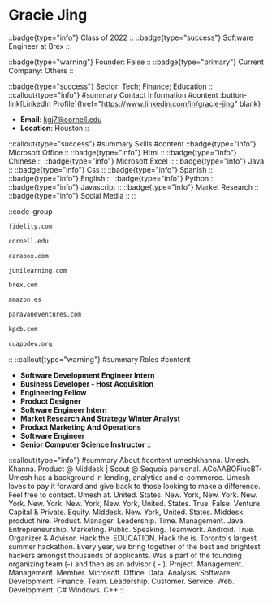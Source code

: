 # Gracie Jing
::badge{type="info"}
Class of 2022
::
::badge{type="success"}
Software Engineer at Brex
::

::badge{type="warning"}
Founder: False
::
::badge{type="primary"}
Current Company: Others
::

::badge{type="success"}
Sector: Tech; Finance; Education
::
::callout{type="info"}
#summary
Contact Information
#content
:button-link[LinkedIn Profile]{href="https://www.linkedin.com/in/gracie-jing" blank}
- **Email**: kgj7@cornell.edu
- **Location**: Houston
::

::callout{type="success"}
#summary
Skills
#content
::badge{type="info"}
Microsoft Office
::
::badge{type="info"}
Html
::
::badge{type="info"}
Chinese
::
::badge{type="info"}
Microsoft Excel
::
::badge{type="info"}
Java
::
::badge{type="info"}
Css
::
::badge{type="info"}
Spanish
::
::badge{type="info"}
English
::
::badge{type="info"}
Python
::
::badge{type="info"}
Javascript
::
::badge{type="info"}
Market Research
::
::badge{type="info"}
Social Media
::
::

::code-group
```bash [Fidelity Investments]
fidelity.com
```
```bash [Cornell University]
cornell.edu
```
```bash [Ezra Box]
ezrabox.com
```
```bash [Juni Learning]
junilearning.com
```
```bash [Brex]
brex.com
```
```bash [Amazon.com]
amazon.es
```
```bash [Paravane Ventures]
paravaneventures.com
```
```bash [Kleiner Perkins Caufield & Byers]
kpcb.com
```
```bash [Cornell App Development (Cuappdev)]
cuappdev.org
```
::
::callout{type="warning"}
#summary
Roles
#content
- **Software Development Engineer Intern**
- **Business Developer - Host Acquisition**
- **Engineering Fellow**
- **Product Designer**
- **Software Engineer Intern**
- **Market Research And Strategy Winter Analyst**
- **Product Marketing And Operations**
- **Software Engineer**
- **Senior Computer Science Instructor**
::

::callout{type="info"}
#summary
About
#content
umeshkhanna. Umesh. Khanna. Product @ Middesk | Scout @ Sequoia personal. ACoAABOFiucBT- Umesh has a background in lending, analytics and e-commerce. Umesh loves to pay it forward and give back to those looking to make a difference. Feel free to contact. Umesh at. United. States. New. York, New. York. New. York. New. York. New. York, New. York, United. States. True. False. Venture. Capital & Private. Equity. Middesk. New. York, United. States. Middesk product hire. Product. Manager. Leadership. Time. Management. Java. Entrepreneurship. Marketing. Public. Speaking. Teamwork. Android. True. Organizer & Advisor. Hack the. EDUCATION. Hack the is. Toronto's largest summer hackathon. Every year, we bring together of the best and brightest hackers amongst thousands of applicants. Was a part of the founding organizing team (-) and then as an advisor ( - ). Project. Management. Management. Member. Microsoft. Office. Data. Analysis. Software. Development. Finance. Team. Leadership. Customer. Service. Web. Development. C# Windows. C++
::
